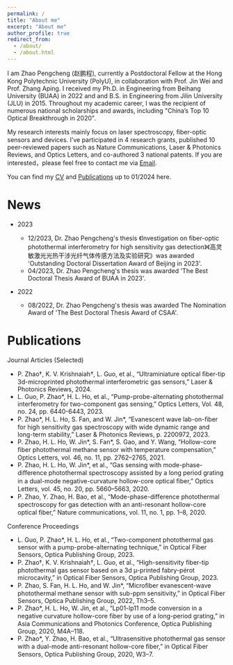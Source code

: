 ```yaml
---
permalink: /
title: "About me"
excerpt: "About me"
author_profile: true
redirect_from: 
  - /about/
  - /about.html
---
```


I am Zhao Pengcheng (赵鹏程), currently a Postdoctoral Fellow at the Hong Kong Polytechnic University (PolyU), in collaboration with Prof. Jin Wei and Prof. Zhang Aping. I received my Ph.D. in Engineering from Beihang University (BUAA) in 2022 and and B.S. in Engineering from Jilin University (JLU) in 2015. Throughout my academic career, I was the recipient of numerous national scholarships and awards, including "China’s Top 10 Optical Breakthrough in 2020".

My research interests mainly focus on laser spectroscopy, ﬁber-optic sensors and devices. I’ve participated in 4 research grants, published 10 peer-reviewed papers such as Nature Communications, Laser & Photonics Reviews, and Optics Letters, and co-authored 3 national patents. If you are interested，please feel free to contact me via [Email](mailto:zhaopc@buaa.edu.cn).

You can find my [CV](../files/Zhao_Pengcheng_CV_en.pdf) and [Publications](../files/List_of_publications.pdf) up to 01/2024 here.

News
======
* 2023
  * 12/2023, Dr. Zhao Pengcheng's thesis 《Investigation on fiber-optic photothermal interferometry  for high sensitivity gas detection》《高灵敏激光光热干涉光纤气体传感方法及实验研究》was awarded 'Outstanding Doctoral Dissertation Award of Beijing in 2023'.
  * 04/2023, Dr. Zhao Pengcheng's thesis was awarded 'The Best Doctoral Thesis Award of BUAA in 2023'.
    
* 2022
  * 08/2022, Dr. Zhao Pengcheng's thesis was awarded The Nomination Award of 'The Best Doctoral Thesis Award of CSAA'.

Publications
======
Journal Articles (Selected)

* P. Zhao†, K. V. Krishnaiah†, L. Guo, et al., “Ultraminiature optical ﬁber-tip 3d-microprinted photothermal interferometric gas sensors,” Laser & Photonics Reviews, 2024.
* L. Guo, P. Zhao\*, H. L. Ho, et al., “Pump-probe-alternating photothermal interferometry for two-component gas sensing,” Optics Letters, Vol. 48, no. 24, pp. 6440-6443, 2023.
* P. Zhao\*, H. L. Ho, S. Fan, and W. Jin\*, “Evanescent wave lab-on-ﬁber for high sensitivity gas spectroscopy with wide dynamic range and long-term stability,” Laser & Photonics Reviews, p. 2200972, 2023.
* P. Zhao, H. L. Ho, W. Jin\*, S. Fan\*, S. Gao, and Y. Wang, “Hollow-core ﬁber photothermal methane sensor with temperature compensation,” Optics Letters, vol. 46, no. 11, pp. 2762–2765, 2021.
* P. Zhao, H. L. Ho, W. Jin\*, et al., “Gas sensing with mode-phase-diﬀerence photothermal spectroscopy assisted by a long period grating in a dual-mode negative-curvature hollow-core optical ﬁber,” Optics Letters, vol. 45, no. 20, pp. 5660–5663, 2020.
*  P. Zhao, Y. Zhao, H. Bao, et al., “Mode-phase-diﬀerence photothermal spectroscopy for gas detection with an anti-resonant hollow-core optical ﬁber,” Nature communications, vol. 11, no. 1, pp. 1–8, 2020.

Conference Proceedings

* L. Guo, P. Zhao\*, H. L. Ho, et al., “Two-component photothermal gas sensor with a pump-probe-alternating technique,” in Optical Fiber Sensors, Optica Publishing Group, 2023.
* P. Zhao†, K. V. Krishnaiah†, L. Guo, et al., “High-sensitivity ﬁber-tip photothermal gas sensor based on a 3d µ-printed fabry-pérot microcavity,” in Optical Fiber Sensors, Optica Publishing Group, 2023.
* P. Zhao, S. Fan, H. L. Ho, and W. Jin*, “Microﬁber evanescent-wave photothermal methane sensor with sub-ppm sensitivity,” in Optical Fiber Sensors, Optica Publishing Group, 2022, Th3–5.
* P. Zhao\*, H. L. Ho, W. Jin, et al., “Lp01-lp11 mode conversion in a negative curvature hollow-core ﬁber by use of a long-period grating,” in Asia Communications and Photonics Conference, Optica Publishing Group, 2020, M4A–118.
* P. Zhao\*, Y. Zhao, H. Bao, et al., “Ultrasensitive photothermal gas sensor with a dual-mode anti-resonant hollow-core ﬁber,” in Optical Fiber Sensors, Optica Publishing Group, 2020, W3–7.

